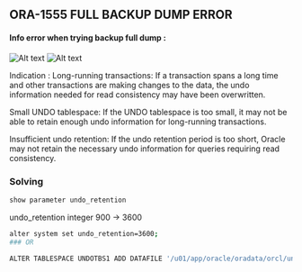 ## ORA-1555 FULL BACKUP DUMP ERROR

#### Info error when trying backup full dump :
![Alt text](image-21.png)
![Alt text](image-22.png)

Indication : 
Long-running transactions: If a transaction spans a long time and other transactions are making changes to the data, the undo information needed for read consistency may have been overwritten.

Small UNDO tablespace: If the UNDO tablespace is too small, it may not be able to retain enough undo information for long-running transactions.

Insufficient undo retention: If the undo retention period is too short, Oracle may not retain the necessary undo information for queries requiring read consistency.

### Solving
```bash
show parameter undo_retention
```
undo_retention  integer  900 -> 3600

```bash
alter system set undo_retention=3600;
### OR
```
```bash
ALTER TABLESPACE UNDOTBS1 ADD DATAFILE '/u01/app/oracle/oradata/orcl/undotbs02.dbf' SIZE 1G AUTOEXTEND ON;
```
